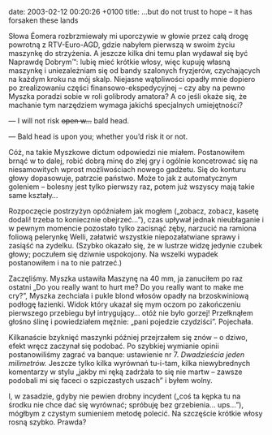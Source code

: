 date: 2003-02-12 00:20:26 +0100
title: …but do not trust to hope – it has forsaken these lands

Słowa Éomera rozbrzmiewały mi uporczywie w głowie przez całą drogę powrotną z RTV-Euro-AGD, gdzie nabyłem pierwszą w swoim życiu maszynkę do strzyżenia. A jeszcze kilka dni temu plan wydawał się być Naprawdę Dobrym™: lubię mieć krótkie włosy, więc kupuję własną maszynkę i uniezależniam się od bandy szalonych fryzjerów, czychających na każdym kroku na mój skalp. Niejasne wątpliwości opadły mnie dopiero po zrealizowaniu części finansowo-ekspedycyjnej – czy aby na pewno Myszka poradzi sobie w roli golibrody amatora? A co jeśli okaże się, że machanie tym narzędziem wymaga jakichś specjalnych umiejętności?

— I will not risk <del>open w…</del> bald head.

— Bald head is upon you; whether you’d risk it or not.

Cóż, na takie Myszkowe dictum odpowiedzi nie miałem. Postanowiłem brnąć w to dalej, robić dobrą minę do złej gry i ogólnie koncetrować się na niesamowitych wprost możliwościach nowego gadżetu. Się do konturu głowy dopasowuje, patrzcie państwo. Może to jak z automatycznym goleniem – bolesny jest tylko pierwszy raz, potem już wszyscy mają takie same kształy…

Rozpoczęcie postrzyżyn opóźniałem jak mogłem („zobacz, zobacz, kasetę dodali! trzeba to koniecznie obejrzeć…”), czas upływał jednak nieubłaganie i w pewnym momencie pozostało tylko zacisnąć zęby, narzucić na ramiona foliową pelerynkę Welli, załatwić wszystkie niepozałatwiane sprawy i zasiąść na zydelku. (Szybko okazało się, że w lustrze widzę jedynie czubek głowy; poczułem się dziwnie uspokojony. Na wszelki wypadek postanowiłem i na to nie patrzeć.)

Zaczęliśmy. Myszka ustawiła Maszynę na 40 mm, ja zanuciłem po raz ostatni „Do you really want to hurt me? Do you really want to make me cry?”, Myszka zechciała i pukle blond włosów opadły na brzoskwiniową podłogę łazienki. Widok który ukazał się mym oczom po zakończeniu pierwszego przebiegu był intrygujący… otóż nie było gorzej! Przełknąłem głośno ślinę i powiedziałem mężnie: „pani pojedzie czydziści”. Pojechała.

Kilkanaście bzyknięć maszynki później przejrzałem się znów – o dziwo, efekt wręcz zaczynał się podobać. Po szybkiej wymianie opinii postanowiliśmy zagrać va banque: ustawienie nr 7. _Dwadzieścia jeden milimetrów._ Jeszcze tylko kilka wyrównań tu-i-tam, kilka niewybrednych komentarzy w stylu „jakby mi ręką zadrżała to się nie martw – zawsze podobali mi się faceci o szpiczastych uszach” i byłem wolny.

I, w zasadzie, gdyby nie pewien drobny incydent („coś ta kępka tu na środku nie chce dać się wyrównać; spróbuję bez grzebienia… ups…”), mógłbym z czystym sumieniem metodę polecić. Na szczęście krótkie włosy rosną szybko. Prawda?

